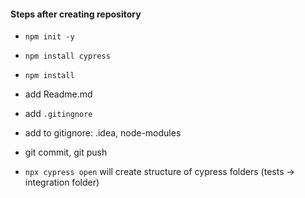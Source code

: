 #### 

#### Steps after creating repository

- `npm init -y`
- `npm install cypress`
- `npm install`

- add Readme.md
- add `.gitingnore`
- add to gitignore: .idea, node-modules
- git commit, git push

- `npx cypress open` will create structure of cypress folders (tests -> integration folder)
